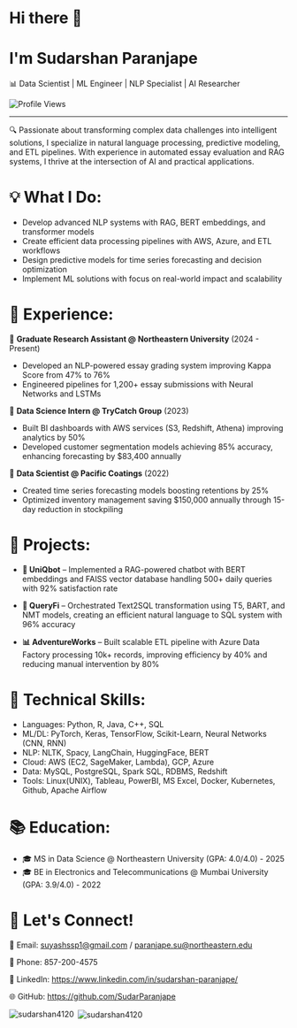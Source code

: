 # Hi there 👋
# I'm Sudarshan Paranjape
📊 Data Scientist | ML Engineer | NLP Specialist | AI Researcher


![Profile Views](https://komarev.com/ghpvc/?username=DurgeshS-25&label=Profile%20Views&color=brightgreen&style=flat)

---

🔍 Passionate about transforming complex data challenges into intelligent solutions, I specialize in natural language processing, predictive modeling, and ETL pipelines. With experience in automated essay evaluation and RAG systems, I thrive at the intersection of AI and practical applications.

# 💡 What I Do:
- Develop advanced NLP systems with RAG, BERT embeddings, and transformer models
- Create efficient data processing pipelines with AWS, Azure, and ETL workflows
- Design predictive models for time series forecasting and decision optimization
- Implement ML solutions with focus on real-world impact and scalability

# 📌 Experience:
🔹 **Graduate Research Assistant @ Northeastern University** (2024 - Present)
- Developed an NLP-powered essay grading system improving Kappa Score from 47% to 76%
- Engineered pipelines for 1,200+ essay submissions with Neural Networks and LSTMs

🔹 **Data Science Intern @ TryCatch Group** (2023)
- Built BI dashboards with AWS services (S3, Redshift, Athena) improving analytics by 50%
- Developed customer segmentation models achieving 85% accuracy, enhancing forecasting by $83,400 annually

🔹 **Data Scientist @ Pacific Coatings** (2022)
- Created time series forecasting models boosting retentions by 25%
- Optimized inventory management saving $150,000 annually through 15-day reduction in stockpiling

# 📌 Projects:
- **🤖 UniQbot** – Implemented a RAG-powered chatbot with BERT embeddings and FAISS vector database handling 500+ daily queries with 92% satisfaction rate

- **💬 QueryFi** – Orchestrated Text2SQL transformation using T5, BART, and NMT models, creating an efficient natural language to SQL system with 96% accuracy

- **📊 AdventureWorks** – Built scalable ETL pipeline with Azure Data Factory processing 10k+ records, improving efficiency by 40% and reducing manual intervention by 80%

# 🔧 Technical Skills:
- Languages: Python, R, Java, C++, SQL
- ML/DL: PyTorch, Keras, TensorFlow, Scikit-Learn, Neural Networks (CNN, RNN)
- NLP: NLTK, Spacy, LangChain, HuggingFace, BERT
- Cloud: AWS (EC2, SageMaker, Lambda), GCP, Azure
- Data: MySQL, PostgreSQL, Spark SQL, RDBMS, Redshift
- Tools: Linux(UNIX), Tableau, PowerBI, MS Excel, Docker, Kubernetes, Github, Apache Airflow

# 📚 Education:
- 🎓 MS in Data Science @ Northeastern University (GPA: 4.0/4.0) - 2025 
- 🎓 BE in Electronics and Telecommunications @ Mumbai University (GPA: 3.9/4.0) - 2022

# 🚀 Let's Connect!

📩 Email: suyashssp1@gmail.com  /  paranjape.su@northeastern.edu

📱 Phone: 857-200-4575

🔗 LinkedIn: https://www.linkedin.com/in/sudarshan-paranjape/

🌐 GitHub: https://github.com/SudarParanjape



<p><img align="left" src="https://github-readme-stats.vercel.app/api/top-langs?username=sudarshan4120&show_icons=true&locale=en&layout=compact" alt="sudarshan4120" /></p>

<p>&nbsp;<img align="center" src="https://github-readme-stats.vercel.app/api?username=sudarshan4120&show_icons=true&locale=en" alt="sudarshan4120" /></p>


